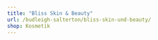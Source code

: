```yaml
---
title: "Bliss Skin & Beauty"
url: /budleigh-salterton/bliss-skin-und-beauty/
shop: Kosmetik
---
```

